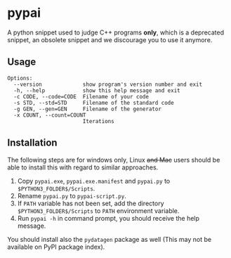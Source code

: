 
# pypai

A python snippet used to judge C++ programs **only**, which is a deprecated
snippet, an obsolete snippet and we discourage you to use it anymore.

## Usage

```
Options:
  --version             show program's version number and exit
  -h, --help            show this help message and exit
  -c CODE, --code=CODE  Filename of your code
  -s STD, --std=STD     Filename of the standard code
  -g GEN, --gen=GEN     Filename of the generator
  -x COUNT, --count=COUNT
                        Iterations
```

## Installation

The following steps are for windows only, Linux <del>and Mac</del> users should
be able to install this with regard to similar approaches.

1. Copy `pypai.exe`, `pypai.exe.manifest` and `pypai.py` to `$PYTHON3_FOLDER$/Scripts`.
2. Rename `pypai.py` to `pypai-script.py`.
3. If `PATH` variable has not been set, add the directory `$PYTHON3_FOLDER$/Scripts`
   to `PATH` environment variable.
4. Run `pypai -h` in command prompt, you should receive the help message.

You should install also the `pydatagen` package as well (This may not be available
on PyPI package index).

